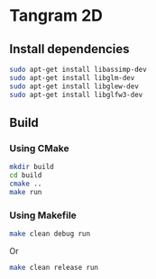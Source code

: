 # Tangram 2D

## Install dependencies

```bash
sudo apt-get install libassimp-dev
sudo apt-get install libglm-dev
sudo apt-get install libglew-dev
sudo apt-get install libglfw3-dev
```

## Build

### Using CMake

```bash
mkdir build
cd build
cmake ..
make run
```

### Using Makefile

```bash
make clean debug run
```
Or
```bash
make clean release run
```